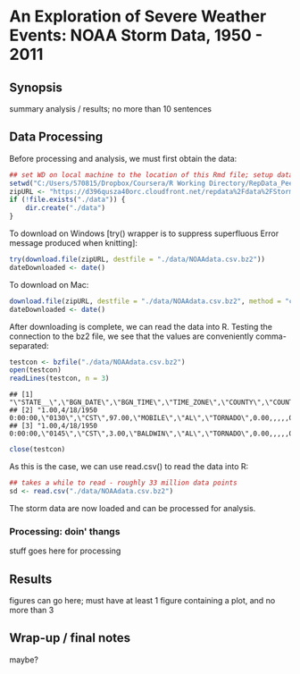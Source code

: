 An Exploration of Severe Weather Events: NOAA Storm Data, 1950 - 2011
=====================================================================

## Synopsis

summary analysis / results; no more than 10 sentences

## Data Processing

Before processing and analysis, we must first obtain the data:


```r
## set WD on local machine to the location of this Rmd file; setup data dir
setwd("C:/Users/570815/Dropbox/Coursera/R Working Directory/RepData_PeerAssessment2")
zipURL <- "https://d396qusza40orc.cloudfront.net/repdata%2Fdata%2FStormData.csv.bz2"
if (!file.exists("./data")) {
    dir.create("./data")
}
```


To download on Windows [try() wrapper is to suppress superfluous Error message
produced when knitting]:


```r
try(download.file(zipURL, destfile = "./data/NOAAdata.csv.bz2"))
dateDownloaded <- date()
```


To download on Mac:


```r
download.file(zipURL, destfile = "./data/NOAAdata.csv.bz2", method = "curl")
dateDownloaded <- date()
```


After downloading is complete, we can read the data into R. Testing the connection 
to the bz2 file, we see that the values are conveniently comma-separated:


```r
testcon <- bzfile("./data/NOAAdata.csv.bz2")
open(testcon)
readLines(testcon, n = 3)
```

```
## [1] "\"STATE__\",\"BGN_DATE\",\"BGN_TIME\",\"TIME_ZONE\",\"COUNTY\",\"COUNTYNAME\",\"STATE\",\"EVTYPE\",\"BGN_RANGE\",\"BGN_AZI\",\"BGN_LOCATI\",\"END_DATE\",\"END_TIME\",\"COUNTY_END\",\"COUNTYENDN\",\"END_RANGE\",\"END_AZI\",\"END_LOCATI\",\"LENGTH\",\"WIDTH\",\"F\",\"MAG\",\"FATALITIES\",\"INJURIES\",\"PROPDMG\",\"PROPDMGEXP\",\"CROPDMG\",\"CROPDMGEXP\",\"WFO\",\"STATEOFFIC\",\"ZONENAMES\",\"LATITUDE\",\"LONGITUDE\",\"LATITUDE_E\",\"LONGITUDE_\",\"REMARKS\",\"REFNUM\""
## [2] "1.00,4/18/1950 0:00:00,\"0130\",\"CST\",97.00,\"MOBILE\",\"AL\",\"TORNADO\",0.00,,,,,0.00,,0.00,,,14.00,100.00,\"3\",0.00,0.00,15.00,25.00,\"K\",0.00,,,,,3040.00,8812.00,3051.00,8806.00,,1.00"                                                                                                                                                                                                                                                                                       
## [3] "1.00,4/18/1950 0:00:00,\"0145\",\"CST\",3.00,\"BALDWIN\",\"AL\",\"TORNADO\",0.00,,,,,0.00,,0.00,,,2.00,150.00,\"2\",0.00,0.00,0.00,2.50,\"K\",0.00,,,,,3042.00,8755.00,0.00,0.00,,2.00"
```

```r
close(testcon)
```


As this is the case, we can use read.csv() to read the data into R:


```r
## takes a while to read - roughly 33 million data points
sd <- read.csv("./data/NOAAdata.csv.bz2")
```


The storm data are now loaded and can be processed for analysis.

### Processing: doin' thangs

stuff goes here for processing


## Results

figures can go here; must have at least 1 figure containing a plot, and no more than 3


## Wrap-up / final notes

maybe?





